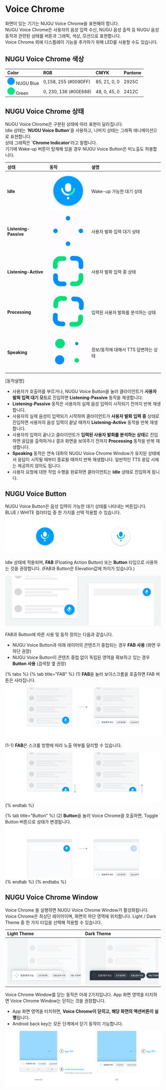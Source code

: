 # Voice Chrome

화면이 있는 기기는 NUGU Voice Chrome을 표현해야 합니다.  
NUGU Voice Chrome은 사용자의 음성 입력 수신, NUGU 음성 출력 등 NUGU 음성 동작과 관련된 상태를 버튼과 그래픽, 색상, 모션으로 표현합니다.  
Voice Chrome 외에 디스플레이 기능을 추가하기 위해 LED를 사용할 수도 있습니다.

## **NUGU Voice Chrome 색상**

| Color | RGB | CMYK | Pantone |
| :--- | :--- | :--- | :--- |
| ![](../../.gitbook/assets/assets_color_nugublue__1%20%285%29%20%286%29%20%286%29%20%283%29.png) NUGU Blue | 0,158, 255 \(\#009DFF\) | 85, 21, 0, 0 | 2925C |
| ![](../../.gitbook/assets/assets_color_green.png) Green | 0, 230, 136 \(\#00E688\) | 48, 0, 45, 0 | 2412C |

## **NUGU Voice Chrome 상태**

NUGU Voice Chrome은 구분된 상태에 따라 표현이 달라집니다.  
Idle 상태는 '**NUGU Voice Button**'을 사용하고, 나머지 상태는 그래픽 애니메이션으로 표현합니다.  
상태 그래픽은 '**Chrome Indicator**'라고 말합니다.  
기기에 Wake-up 버튼이 탑재해 있을 경우 NUGU Voice Button은 미노출도 허용합니다.

| **상태** | **동작** | **설명** |
| :--- | :--- | :--- |
| **Idle** | ![](../../.gitbook/assets/assets_00-idle.png) | Wake-up 가능한 대기 상태 |
| **Listening-Passive** | ![](../../.gitbook/assets/assets_01-listening_passive.gif) | 사용자 발화 입력 대기 상태 |
| **Listening-Active** | ![](../../.gitbook/assets/assets_02-listening_active.gif) | 사용자 발화 입력 중 상태 |
| **Processing** | ![](../../.gitbook/assets/assets_03-processing.gif) | 입력된 사용자 발화를 분석하는 상태 |
| **Speaking** | ![](../../.gitbook/assets/assets_04-speaking.gif) | 정보/동작에 대해서 TTS 답변하는 상태 |

\[동작설명\]

* 사용자가 호출어를 부르거나, NUGU Voice Button을 눌러 클라이언트가 **사용자 발화 입력 대기 모드**로 진입하면 **Listening-Passive** 동작을 재생합니다.  
* **Listening-Passive** 동작은 사용자의 실제 음성 입력이 시작되기 전까지 반복 재생합니다.
* 사용자의 실제 음성이 입력되기 시작하여 클라이언트가 **사용자 발화 입력 중** 상태로 진입하면 사용자의 음성 입력이 끝날 때까지 **Listening-Active** 동작을 반복 재생합니다.
* 사용자의 입력이 끝나고 클라이언트가 **입력된 사용자 발화를 분석하는 상태**로 진입하면 응답을 출력하거나 결과 화면을 보여주기 전까지 **Processing** 동작을 반복 재생합니다.
* **Speaking** 동작은 연속 대화의 NUGU Voice Chrome Window가 유지된 상태에서 응답이 시작될 때부터 종료될 때까지 반복 재생합니다. 일반적인 TTS 응답 시에는 제공하지 않아도 됩니다.  
* 사용자 요청에 대한 작업 수행을 완료하면 클라이언트는 **Idle** 상태로 진입하게 됩니다.

## **NUGU Voice Button**

NUGU Voice Button은 음성 입력이 가능한 대기 상태를 나타내는 버튼입니다.  
BLUE / WHITE 컬러타입 중 한 가지를 선택 적용할 수 있습니다.

![\(&#xC88C;\) BLUE / \(&#xC6B0;\) WHITE](../../.gitbook/assets/assets_nugu-voice-button_type__1.png)

Idle 상태에 적용되며, **FAB** \(Floating Action Button\) 또는 **Button** 타입으로 사용하는 것을 권장합니다. \(FAB과 Button은 Elevation값에 차이가 있습니다.\)

![\(1\) FAB / \(2\) Button](../../.gitbook/assets/assets_nugu-voice-button.png)

FAB과 Button에 따른 사용 및 동작 정의는 다음과 같습니다.

* NUGU Voice Button과 아래 레이어의 콘텐츠가 중첩되는 경우 **FAB 사용** \(화면 우하단 권장\)    
* NUGU Voice Button이 콘텐츠 중첩 없이 독립된 영역을 확보하고 있는 경우 **Button 사용** \(검색창 옆  권장\) 

{% tabs %}
{% tab title="FAB" %}
\(1\) **FAB**을 눌러 보이스크롬을 호출하면 FAB 버튼은 사라집니다.

![](../../.gitbook/assets/assets_fab_1__3%20%282%29%20%282%29%20%282%29.png)

\(1-1\) **FAB**은 스크롤 방향에 따라 노출 여부를 달리할 수 있습니다.

![\(&#xC88C;\) Scroll down / \(&#xC6B0;\) Scroll up \(&#xC138;&#xB85C; &#xC2A4;&#xD06C;&#xB864;&#xC774; &#xC788;&#xB294; &#xB514;&#xBC14;&#xC774;&#xC2A4;&#xC5D0; &#xC801;&#xC6A9; &#xAC00;&#xB2A5;\)](../../.gitbook/assets/assets_fab_2__2.png)
{% endtab %}

{% tab title="Button" %}
\(2\) **Button**을 눌러 Voice Chrome을 호출하면, Toggle Button 버튼으로 상태가 변경됩니다.

![Toggle Button&#xC740; &#xD22C;&#xBA85;&#xB3C4;&#xAC00; &#xC801;&#xC6A9;&#xB41C; Container&#xC5D0; &#xB3C4;&#xD2B8; &#xC560;&#xB2C8;&#xBA54;&#xC774;&#xC158;&#xC774; &#xC801;&#xC6A9;&#xB429;&#xB2C8;&#xB2E4;.](../../.gitbook/assets/assets_button_1.png)
{% endtab %}
{% endtabs %}

## **NUGU Voice Chrome Window**

Voice Chrome 을 실행하면 NUGU Voice Chrome Window가 활성화됩니다. Voice Chrome은 최상단 레이어이며, 화면의 하단 영역에 위치합니다. Light / Dark Theme 중 한 가지 타입을 선택해 적용할 수 있습니다.

| Light Theme | Dark Theme |
| :--- | :--- |
| ![](../../.gitbook/assets/assets_voicechrome_light__1.png) | ![](../../.gitbook/assets/assets_voicechrome_dark.png) |

Voice Chrome Window를 닫는 동작은 아래 2가지입니다. App 화면 영역을 터치하면 Voice Chrome Window는 닫히는 것을 권장합니다.

* App 화면 영역을 터치하면, **Voice Chrome이 닫히고, 해당 화면의 액션버튼이 실행**됩니다. 
* Android back key는 모든 단계에서 닫기 동작이 가능합니다.

![\(1\) App &#xD654;&#xBA74; &#xB2EB;&#xAE30;&#xB294; Listening-Passive/Listening-Active &#xB2E8;&#xACC4;&#xC5D0;&#xC11C; &#xC791;&#xB3D9;&#xB429;&#xB2C8;&#xB2E4;. \(Processing&#xC740; &#xB2EB;&#xAE30; &#xB3D9;&#xC791; &#xD558;&#xC9C0; &#xC54A;&#xC74C;\) ](../../.gitbook/assets/assets_close__1.png)

